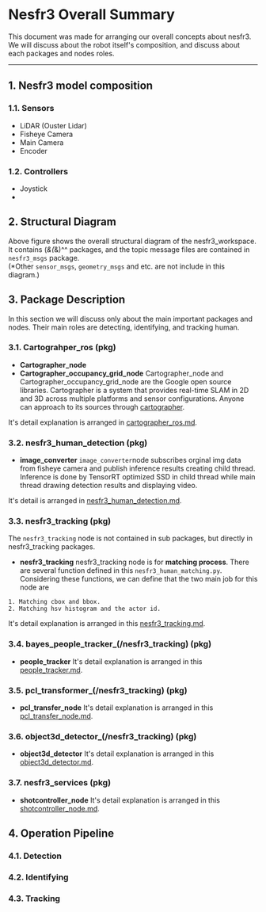 # Nesfr3 Overall Summary 
This document was made for arranging our overall concepts about nesfr3. We will discuss about the robot itself's composition, and discuss about each packages and nodes roles. 
* * *

## 1. Nesfr3 model composition
### 1.1. Sensors
* LiDAR (Ouster Lidar)
* Fisheye Camera
* Main Camera
* Encoder

### 1.2. Controllers
* Joystick
* 


## 2. Structural Diagram
Above figure shows the overall structural diagram of the nesfr3_workspace. It contains (*&(*&)^^ packages, and the topic message files are contained in ```nesfr3_msgs``` package.   
(*Other ```sensor_msgs```, ```geometry_msgs``` and etc. are not include in this diagram.)


## 3. Package Description
In this section we will discuss only about the main important packages and nodes. Their main roles are detecting, identifying, and tracking human.   

### 3.1. Cartograhper_ros (pkg)
* **Cartographer_node**
* **Cartographer_occupancy_grid_node**
Cartographer_node and Cartographer_occupancy_grid_node are the Google open source libraries. Cartographer is a system that provides real-time SLAM in 2D and 3D across multiple platforms and sensor configurations. Anyone can approach to its sources through [cartographer](https://github.com/cartographer-project/cartographer, "ROS_Wiki").  

It's detail explanation is arranged in [cartographer_ros.md](,"cartographer_ros").

### 3.2. nesfr3_human_detection (pkg)
* **image_converter**
```image_converter```node subscribes orginal img data from fisheye camera and publish inference results creating child thread.    
Inference is done by TensorRT optimized SSD in child thread while main thread drawing detection results and displaying video.   

It's detail is arranged in [nesfr3_human_detection.md](, "image_converter node").

### 3.3. nesfr3_tracking (pkg)
The ```nesfr3_tracking``` node is not contained in sub packages, but directly in nesfr3_tracking packages.
* **nesfr3_tracking**
nesfr3_tracking node is for **matching process**. There are several function defined in this ```nesfr3_human_matching.py```. Considering these functions, we can define that the two main job for this node are
```
1. Matching cbox and bbox.
2. Matching hsv histogram and the actor id.
```

It's detail explanation is arranged in this [nesfr3_tracking.md](,"nesfr3_tracking").

### 3.4. bayes_people_tracker_(/nesfr3_tracking) (pkg)
* **people_tracker**
It's detail explanation is arranged in this [people_tracker.md](,"people_tracker").   

### 3.5. pcl_transformer_(/nesfr3_tracking) (pkg)
* **pcl_transfer_node** 
It's detail explanation is arranged in this [pcl_transfer_node.md](,"pcl_transfer_node").   
   
### 3.6. object3d_detector_(/nesfr3_tracking) (pkg)
* **object3d_detector**
It's detail explanation is arranged in this [object3d_detector.md](,"object3d_detector").   
   
### 3.7. nesfr3_services (pkg)
* **shotcontroller_node**
It's detail explanation is arranged in this [shotcontroller_node.md](,"shotcontroller_node").


## 4. Operation Pipeline
### 4.1. Detection

### 4.2. Identifying

### 4.3. Tracking
